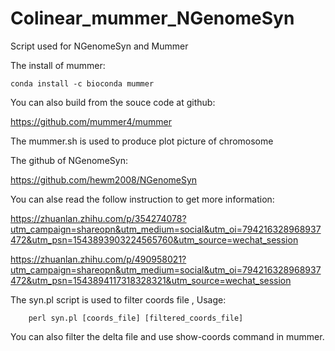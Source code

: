 # Colinear_mummer_NGenomeSyn
Script used for NGenomeSyn and Mummer

The install of mummer: 

    conda install -c bioconda mummer

You can also build from the souce code at github:

https://github.com/mummer4/mummer

The mummer.sh is used to produce plot picture of chromosome

The github of NGenomeSyn:

https://github.com/hewm2008/NGenomeSyn

You can alse read the follow instruction to get more information:

https://zhuanlan.zhihu.com/p/354274078?utm_campaign=shareopn&utm_medium=social&utm_oi=794216328968937472&utm_psn=1543893903224565760&utm_source=wechat_session


https://zhuanlan.zhihu.com/p/490958021?utm_campaign=shareopn&utm_medium=social&utm_oi=794216328968937472&utm_psn=1543894117318328321&utm_source=wechat_session

The syn.pl script is used to filter coords file , Usage:

        perl syn.pl [coords_file] [filtered_coords_file]
        
You can also filter the delta file and use show-coords command in mummer. 

